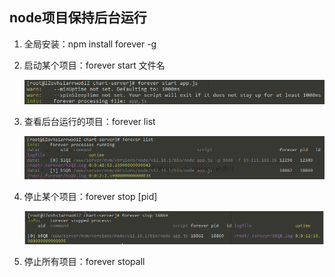 ## node项目保持后台运行

1. 全局安装：npm install forever -g

2. 启动某个项目：forever start 文件名

   ![image](static/linux简单操作/linux简单操作-01.png)

3. 查看后台运行的项目：forever list

   ![image](static/linux简单操作/linux简单操作-02.png)

4. 停止某个项目：forever stop [pid]

   ![image](static/linux简单操作/linux简单操作-03.png)

5. 停止所有项目：forever stopall

